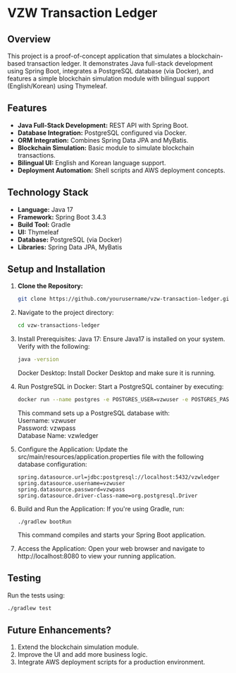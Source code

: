 # VZW Transaction Ledger

## Overview
This project is a proof-of-concept application that simulates a blockchain-based transaction ledger. It demonstrates Java full-stack development using Spring Boot, integrates a PostgreSQL database (via Docker), and features a simple blockchain simulation module with bilingual support (English/Korean) using Thymeleaf.

## Features
- **Java Full-Stack Development:** REST API with Spring Boot.
- **Database Integration:** PostgreSQL configured via Docker.
- **ORM Integration:** Combines Spring Data JPA and MyBatis.
- **Blockchain Simulation:** Basic module to simulate blockchain transactions.
- **Bilingual UI:** English and Korean language support.
- **Deployment Automation:** Shell scripts and AWS deployment concepts.

## Technology Stack
- **Language:** Java 17
- **Framework:** Spring Boot 3.4.3
- **Build Tool:** Gradle
- **UI:** Thymeleaf
- **Database:** PostgreSQL (via Docker)
- **Libraries:** Spring Data JPA, MyBatis

## Setup and Installation
1. **Clone the Repository:**
   ```bash
   git clone https://github.com/yourusername/vzw-transaction-ledger.git
2. Navigate to the project directory:
   ```bash
   cd vzw-transactions-ledger
3. Install Prerequisites:
    Java 17: Ensure Java17 is installed on your system. Verify with the following:
      ```bash
      java -version
      ``` 
      Docker Desktop:
      Install Docker Desktop and make sure it is running.    
4. Run PostgreSQL in Docker: Start a PostgreSQL container by executing:
      ```bash
      docker run --name postgres -e POSTGRES_USER=vzwuser -e POSTGRES_PASSWORD=vzwpass -e POSTGRES_DB=vzwledger -p 5432:5432 -d postgres
      ```
      This command sets up a PostgreSQL database with:  
        Username: vzwuser  
        Password: vzwpass  
        Database Name: vzwledger
5.  Configure the Application: Update the src/main/resources/application.properties file with the following database configuration:  
    ```
    spring.datasource.url=jdbc:postgresql://localhost:5432/vzwledger
    spring.datasource.username=vzwuser
    spring.datasource.password=vzwpass
    spring.datasource.driver-class-name=org.postgresql.Driver

    ```
6.  Build and Run the Application: If you're using Gradle, run:  
    ```
    ./gradlew bootRun
    ```
    This command compiles and starts your Spring Boot application.
    
7.  Access the Application: Open your web browser and navigate to http://localhost:8080 to view your running application.

## Testing  
Run the tests using:
``` bash
./gradlew test
```

## Future Enhancements?  
1. Extend the blockchain simulation module.
2. Improve the UI and add more business logic.
3. Integrate AWS deployment scripts for a production environment.
   

